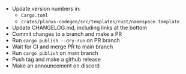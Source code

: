 - Update version numbers in:
  - `Cargo.toml`
  - `crates/planus-codegen/src/templates/rust/namespace.template`
- Update CHANGELOG.md, including links at the bottom
- Commit changes to a branch and make a PR
- Run `cargo publish --dry-run` on PR branch
- Wait for CI and merge PR to main branch
- Run `cargo publish` on main branch
- Push tag and make a github release
- Make an announcement on discord
